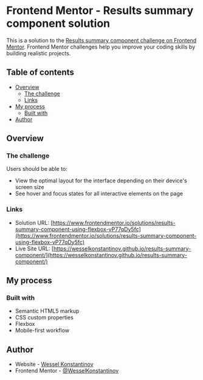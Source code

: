 # Frontend Mentor - Results summary component solution

This is a solution to the [Results summary component challenge on Frontend Mentor](https://www.frontendmentor.io/challenges/results-summary-component-CE_K6s0maV). Frontend Mentor challenges help you improve your coding skills by building realistic projects.

## Table of contents

- [Overview](#overview)
  - [The challenge](#the-challenge)
  - [Links](#links)
- [My process](#my-process)
  - [Built with](#built-with)
- [Author](#author)

## Overview

### The challenge

Users should be able to:

- View the optimal layout for the interface depending on their device's screen size
- See hover and focus states for all interactive elements on the page

### Links

- Solution URL: [https://www.frontendmentor.io/solutions/results-summary-component-using-flexbox-vP77qDy5fc](https://www.frontendmentor.io/solutions/results-summary-component-using-flexbox-vP77qDy5fc)
- Live Site URL: [https://wesselkonstantinov.github.io/results-summary-component/](https://wesselkonstantinov.github.io/results-summary-component/)

## My process

### Built with

- Semantic HTML5 markup
- CSS custom properties
- Flexbox
- Mobile-first workflow

## Author

- Website - [Wessel Konstantinov](https://github.com/WesselKonstantinov)
- Frontend Mentor - [@WesselKonstantinov](https://www.frontendmentor.io/profile/WesselKonstantinov)
